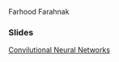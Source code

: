 Farhood Farahnak
<!-- ## PhD Student, CLaC Lab, Concordia University -->

### Slides

[Convilutional Neural Networks](./Slides/CNN.pdf)